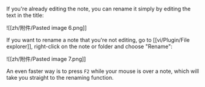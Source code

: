 If you're already editing the note, you can rename it simply by editing the text in the title:

![[zh/附件/Pasted image 6.png]]

If you want to rename a note that you're not editing, go to [[vi/Plugin/File explorer]], right-click on the note or folder and choose "Rename":

![[zh/附件/Pasted image 7.png]]

An even faster way is to press `F2` while your mouse is over a note, which will take you straight to the renaming function.
